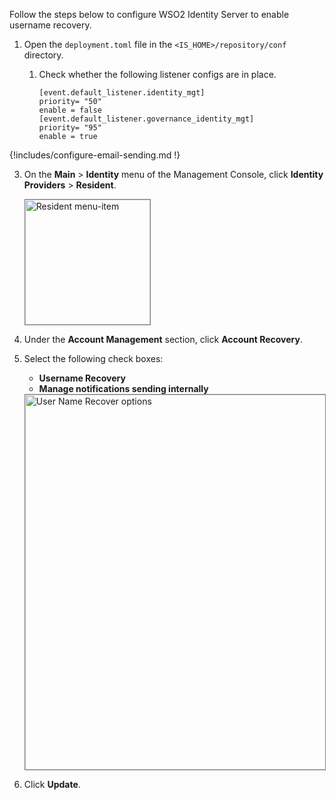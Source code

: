 Follow the steps below to configure WSO2 Identity Server to enable username recovery.

1.	Open the `deployment.toml` file in the `<IS_HOME>/repository/conf` directory.

	1.	Check whether the following listener configs are in place.

		```
		[event.default_listener.identity_mgt]
		priority= "50"
		enable = false
		[event.default_listener.governance_identity_mgt]
		priority= "95"
		enable = true
		```

{!includes/configure-email-sending.md !}

3.	On the **Main** > **Identity** menu of the Management Console, click **Identity Providers** > **Resident**.

	<img src="/assets/img/fragments/resident-menu-item.png" alt="Resident menu-item" width="200" style="border:1px solid grey">  

4.	Under the **Account Management** section, click **Account Recovery**.	

5.	Select the following check boxes:
	-	**Username Recovery**
	-	**Manage notifications sending internally**

	<img src="/assets/img/fragments/user-name-recovery-options.png" alt="User Name Recover options" width="600" style="border:1px solid grey">  	

6.	Click **Update**. 